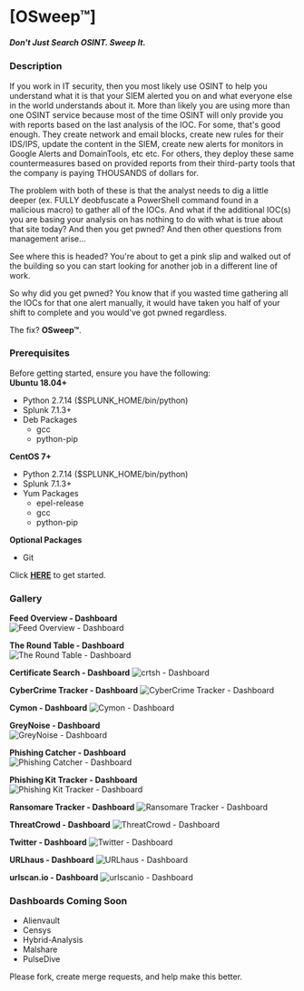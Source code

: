 # [OSweep™]  
##### Don't Just Search OSINT. Sweep It.  

### Description  
If you work in IT security, then you most likely use OSINT to help you understand what it is that your SIEM alerted you on and what everyone else in the world understands about it. More than likely you are using more than one OSINT service because most of the time OSINT will only provide you with reports based on the last analysis of the IOC. For some, that's good enough. They create network and email blocks, create new rules for their IDS/IPS, update the content in the SIEM, create new alerts for monitors in Google Alerts and DomainTools, etc etc. For others, they deploy these same countermeasures based on provided reports from their third-party tools that the company is paying THOUSANDS of dollars for.  

The problem with both of these is that the analyst needs to dig a little deeper (ex. FULLY deobfuscate a PowerShell command found in a malicious macro) to gather all of the IOCs. And what if the additional IOC(s) you are basing your analysis on has nothing to do with what is true about that site today? And then you get pwned? And then other questions from management arise...  

See where this is headed? You're about to get a pink slip and walked out of the building so you can start looking for another job in a different line of work.  

So why did you get pwned? You know that if you wasted time gathering all the IOCs for that one alert manually, it would have taken you half of your shift to complete and you would've got pwned regardless.  

The fix? **OSweep™**.  

### Prerequisites  
Before getting started, ensure you have the following:  
**Ubuntu 18.04+**  
- Python 2.7.14 ($SPLUNK_HOME/bin/python)  
- Splunk 7.1.3+  
- Deb Packages  
  - gcc  
  - python-pip  

**CentOS 7+**  
- Python 2.7.14 ($SPLUNK_HOME/bin/python)  
- Splunk 7.1.3+  
- Yum Packages  
  - epel-release  
  - gcc  
  - python-pip  

**Optional Packages**  
- Git   

Click **[HERE](https://github.com/leunammejii/osweep/wiki/Setup)** to get started.  

### Gallery  
 **Feed Overview - Dashboard**  
![Feed Overview - Dashboard](https://raw.githubusercontent.com/leunammejii/osweep/master/static/assets/feedOverview_dashboard.png)  

**The Round Table - Dashboard**  
![The Round Table - Dashboard](https://raw.githubusercontent.com/leunammejii/osweep/master/static/assets/theRoundTable_dashboard.png)  

**Certificate Search - Dashboard**
![crtsh - Dashboard](https://raw.githubusercontent.com/leunammejii/osweep/master/static/assets/crtsh_dashboard.png)  

**CyberCrime Tracker - Dashboard**
![CyberCrime Tracker - Dashboard](https://raw.githubusercontent.com/leunammejii/osweep/master/static/assets/cybercrimeTracker_dashboard.png)  

**Cymon - Dashboard**
![Cymon - Dashboard](https://raw.githubusercontent.com/leunammejii/osweep/master/static/assets/cymon_dashboard.png)  

**GreyNoise - Dashboard**  
![GreyNoise - Dashboard](https://raw.githubusercontent.com/leunammejii/osweep/master/static/assets/greynoise_dashboard.png)  

**Phishing Catcher - Dashboard**  
![Phishing Catcher - Dashboard](https://raw.githubusercontent.com/leunammejii/osweep/master/static/assets/phishingCatcher_dashboard.png)  

**Phishing Kit Tracker - Dashboard**  
![Phishing Kit Tracker - Dashboard](https://raw.githubusercontent.com/leunammejii/osweep/master/static/assets/phishingKitTracker_dashboard.png)  

**Ransomare Tracker - Dashboard**
![Ransomare Tracker - Dashboard](https://raw.githubusercontent.com/leunammejii/osweep/master/static/assets/ransomwareTracker_dashboard.png)  

**ThreatCrowd - Dashboard**
![ThreatCrowd - Dashboard](https://raw.githubusercontent.com/leunammejii/osweep/master/static/assets/threatcrowd_dashboard.png)  

**Twitter - Dashboard**
![Twitter - Dashboard](https://raw.githubusercontent.com/leunammejii/osweep/master/static/assets/twitter_dashboard.png)  

**URLhaus - Dashboard**
![URLhaus - Dashboard](https://raw.githubusercontent.com/leunammejii/osweep/master/static/assets/urlhaus_dashboard.png)  

**<span>urlscan</span>.io - Dashboard**
![urlscanio - Dashboard](https://raw.githubusercontent.com/leunammejii/osweep/master/static/assets/urlscan_dashboard.png)  

### Dashboards Coming Soon  
- Alienvault  
- Censys  
- Hybrid-Analysis  
- Malshare  
- PulseDive  

Please fork, create merge requests, and help make this better.  
